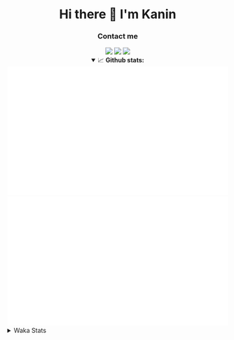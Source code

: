 <div align="center">
 <h1>Hi there 👋 I'm Kanin</h1>
 <h3>Contact me</h3>
 <a href="mailto:im@kanin.dev"><img src="https://img.shields.io/badge/gmail-%23D14836.svg?&style=for-the-badge&logo=gmail&logoColor=white"/></a>
 <a href="https://twitter.com/KaninDev"><img src="https://img.shields.io/badge/twitter-%231DA1F2.svg?&style=for-the-badge&logo=twitter&logoColor=white"/></a>
 <a href="https://www.linkedin.com/in/KaninDev"><img src="https://img.shields.io/badge/linkedin-%230077B5.svg?&style=for-the-badge&logo=linkedin&logoColor=white"/></a>
<details open>
  <summary>📈 <b>Github stats:</b></summary>
  <img src="https://github.com/Kanin/Kanin/blob/master/scripts/GitHubStats/generated/overview.svg"/>
  <img src="https://github.com/Kanin/Kanin/blob/master/scripts/GitHubStats/generated/languages.svg"/>
</details>
</div>

<details>
 <summary>Waka Stats</summary>

<!--START_SECTION:waka-->
![Code Time](http://img.shields.io/badge/Code%20Time-1%2C861%20hrs-blue)

![Profile Views](http://img.shields.io/badge/Profile%20Views-9-blue)

![Lines of code](https://img.shields.io/badge/From%20Hello%20World%20I%27ve%20Written-20%20Thousand%20lines%20of%20code-blue)

**🐱 My GitHub Data** 

> 🏆 243 Contributions in the Year 2022
 > 
> 📦 87.1 kB Used in GitHub's Storage 
 > 
> 🚫 Not Opted to Hire
 > 
> 📜 14 Public Repositories 
 > 
> 🔑 9 Private Repositories  
 > 
**I'm a Night 🦉** 

```text
🌞 Morning    94 commits     ████░░░░░░░░░░░░░░░░░░░░░   16.04% 
🌆 Daytime    160 commits    ██████░░░░░░░░░░░░░░░░░░░   27.3% 
🌃 Evening    203 commits    ████████░░░░░░░░░░░░░░░░░   34.64% 
🌙 Night      129 commits    █████░░░░░░░░░░░░░░░░░░░░   22.01%

```
📅 **I'm Most Productive on Sunday** 

```text
Monday       89 commits     ███░░░░░░░░░░░░░░░░░░░░░░   15.19% 
Tuesday      61 commits     ██░░░░░░░░░░░░░░░░░░░░░░░   10.41% 
Wednesday    83 commits     ███░░░░░░░░░░░░░░░░░░░░░░   14.16% 
Thursday     92 commits     ████░░░░░░░░░░░░░░░░░░░░░   15.7% 
Friday       62 commits     ██░░░░░░░░░░░░░░░░░░░░░░░   10.58% 
Saturday     95 commits     ████░░░░░░░░░░░░░░░░░░░░░   16.21% 
Sunday       104 commits    ████░░░░░░░░░░░░░░░░░░░░░   17.75%

```


📊 **This Week I Spent My Time On** 

```text
⌚︎ Time Zone: America/New_York

💬 Programming Languages: 
Python                   15 mins             ██████████████████████░░░   89.65% 
JavaScript               1 min               ██░░░░░░░░░░░░░░░░░░░░░░░   10.35% 
HTML                     0 secs              ░░░░░░░░░░░░░░░░░░░░░░░░░   0.0%

🔥 Editors: 
PyCharm                  17 mins             █████████████████████████   100.0%

🐱‍💻 Projects: 
Role-Shop                17 mins             █████████████████████████   100.0%

💻 Operating System: 
Linux                    17 mins             █████████████████████████   100.0%

```

**I Mostly Code in Python** 

```text
Python                   23 repos            ███████████████████░░░░░░   76.67% 
JavaScript               3 repos             ██░░░░░░░░░░░░░░░░░░░░░░░   10.0% 
Java                     2 repos             █░░░░░░░░░░░░░░░░░░░░░░░░   6.67% 
Kotlin                   1 repo              ░░░░░░░░░░░░░░░░░░░░░░░░░   3.33% 
HTML                     1 repo              ░░░░░░░░░░░░░░░░░░░░░░░░░   3.33%

```


**Timeline**

![Chart not found](https://raw.githubusercontent.com/Kanin/Kanin/master/charts/bar_graph.png) 


 Last Updated on 28/04/2022 18:44:08 UTC
<!--END_SECTION:waka-->
</details>
